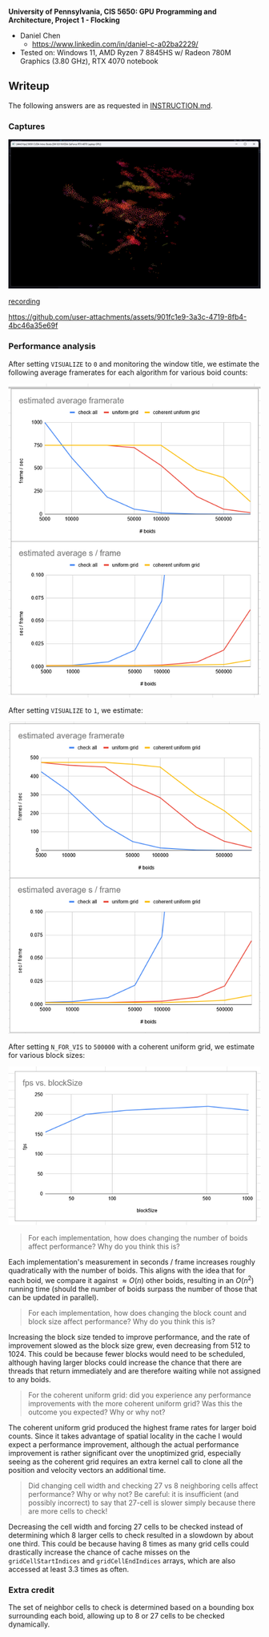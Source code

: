 **University of Pennsylvania, CIS 5650: GPU Programming and Architecture,
Project 1 - Flocking**

* Daniel Chen
  * https://www.linkedin.com/in/daniel-c-a02ba2229/
* Tested on: Windows 11, AMD Ryzen 7 8845HS w/ Radeon 780M Graphics (3.80 GHz), RTX 4070 notebook

## Writeup
The following answers are as requested in [INSTRUCTION.md](/INSTRUCTION.md).

### Captures
![screenshot](/images/scrn.png)

[recording](/images/rec.mp4)

https://github.com/user-attachments/assets/901fc1e9-3a3c-4719-8fb4-4bc46a35e69f

### Performance analysis
After setting `VISUALIZE` to `0` and monitoring the window title, we estimate the following average framerates for each algorithm for various boid counts:

![fps graphs](/images/fps.png)


After setting `VISUALIZE` to `1`, we estimate:

![fps graphs](/images/fps-vis.png)


After setting `N_FOR_VIS` to `500000` with a coherent uniform grid, we estimate for various block sizes:

![fps graphs](/images/fps-bs.png)



> For each implementation, how does changing the number of boids affect performance? Why do you think this is?

Each implementation's measurement in seconds / frame increases roughly quadratically with the number of boids. This aligns with the idea that for each boid, we compare it against $\approx O(n)$ other boids, resulting in an $O(n^2)$ running time (should the number of boids surpass the number of those that can be updated in parallel).

> For each implementation, how does changing the block count and block size affect performance? Why do you think this is?

Increasing the block size tended to improve performance, and the rate of improvement slowed as the block size grew, even decreasing from 512 to 1024. This could be because fewer blocks would need to be scheduled, although having larger blocks could increase the chance that there are threads that return immediately and are therefore waiting while not assigned to any boids.

> For the coherent uniform grid: did you experience any performance improvements with the more coherent uniform grid? Was this the outcome you expected? Why or why not?

The coherent uniform grid produced the highest frame rates for larger boid counts. Since it takes advantage of spatial locality in the cache I would expect a performance improvement, although the actual performance improvement is rather significant over the unoptimized grid, especially seeing as the coherent grid requires an extra kernel call to clone all the position and velocity vectors an additional time. 

> Did changing cell width and checking 27 vs 8 neighboring cells affect performance? Why or why not? Be careful: it is insufficient (and possibly incorrect) to say that 27-cell is slower simply because there are more cells to check!

Decreasing the cell width and forcing 27 cells to be checked instead of determining which 8 larger cells to check resulted in a slowdown by about one third. This could be because having 8 times as many grid cells could drastically increase the chance of cache misses on the `gridCellStartIndices` and `gridCellEndIndices` arrays, which are also accessed at least 3.3 times as often.


### Extra credit

The set of neighbor cells to check is determined based on a bounding box surrounding each boid, allowing up to 8 or 27 cells to be checked dynamically.
